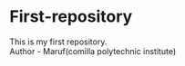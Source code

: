 # First-repository
This is my first repository.
<br>
Author - Maruf(comilla polytechnic institute)

